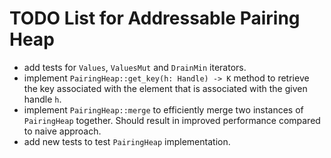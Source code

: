 TODO List for Addressable Pairing Heap
======================================

- add tests for `Values`, `ValuesMut` and `DrainMin` iterators.
- implement `PairingHeap::get_key(h: Handle) -> K` method to retrieve the key associated with the element that is associated with the given handle `h`.
- implement `PairingHeap::merge` to efficiently merge two instances of `PairingHeap` together. Should result in improved performance compared to naive approach.
- add new tests to test `PairingHeap` implementation.
